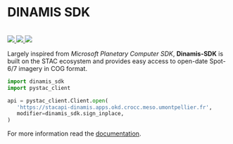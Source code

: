 # DINAMIS SDK

<br>
<a href="https://gitlab.irstea.fr/dinamis/dinamis-sdk/-/releases">
<img src="https://gitlab.irstea.fr/dinamis/dinamis-sdk/-/badges/release.svg">
</a>
<a href="https://gitlab.irstea.fr/dinamis/dinamis-sdk/-/commits/main">
<img src="https://gitlab.irstea.fr/dinamis/dinamis-sdk/badges/main/pipeline.svg">
</a>
<a href="LICENSE">
<img src="https://img.shields.io/badge/License-Apache%202.0-blue.svg">
</a>

Largely inspired from *Microsoft Planetary Computer SDK*, **Dinamis-SDK** is 
built on the STAC ecosystem and provides easy access to open-date Spot-6/7 
imagery in COG format.

```python
import dinamis_sdk
import pystac_client

api = pystac_client.Client.open(
   'https://stacapi-dinamis.apps.okd.crocc.meso.umontpellier.fr',
   modifier=dinamis_sdk.sign_inplace,
)
```

For more information read the 
[documentation](https://dinamis.gitlab.irstea.page/dinamis-sdk).

